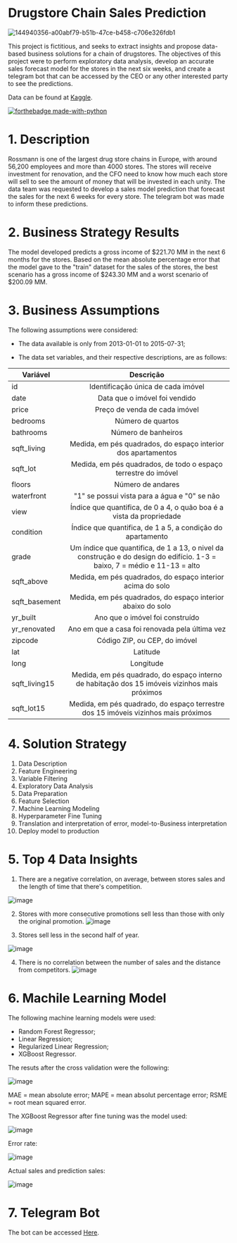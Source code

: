 # Drugstore Chain Sales Prediction

![144940356-a00abf79-b51b-47ce-b458-c706e326fdb1](https://github.com/joaorange/rossmann-sales-prediction-project/assets/86979717/310c6e66-fe9d-4d92-b846-dc58ce65f711)

This project is fictitious, and seeks to extract insights and propose data-based business solutions for a chain of drugstores. The objectives of this project were to perform exploratory data analysis, develop an accurate sales forecast model for the stores in the next six weeks, and create a telegram bot that can be accessed by the CEO or any other interested party to see the predictions.

Data can be found at <a href="https://www.kaggle.com/c/rossmann-store-sales">Kaggle</a>.

[![forthebadge made-with-python](http://ForTheBadge.com/images/badges/made-with-python.svg)](https://www.python.org/)

# 1. Description

Rossmann is one of the largest drug store chains in Europe, with around 56,200 employees and more than 4000 stores. 
The stores will receive investment for renovation, and the CFO need to know how much each store will sell to see the amount of money that will be invested in each unity.
The data team was requested to develop a sales model prediction that forecast the sales for the next 6 weeks for every store. The telegram bot was made to inform these predictions.

# 2. Business Strategy Results

The model developed predicts a gross income of $221.70 MM in the next 6 months for the stores.
Based on the mean absolute percentage error that the model gave to the "train" dataset for the sales of the stores, the best scenario has a gross income of $243.30 MM and a worst scenario of $200.09 MM.

# 3. Business Assumptions
The following assumptions were considered:

* The data available is only from 2013-01-01 to 2015-07-31;

* The data set variables, and their respective descriptions, are as follows:

| Variável | Descrição |
| ------------- | :-------------: |
| id  | Identificação única de cada imóvel  |
| date | Data que o imóvel foi vendido |
| price  | Preço de venda de cada imóvel |
| bedrooms  | Número de quartos |
| bathrooms  | Número de banheiros  |
| sqft_living  | Medida, em pés quadrados, do espaço interior dos apartamentos |
| sqft_lot  | Medida, em pés quadrados, de todo o espaço terrestre do imóvel |
| floors  | Número de andares  |
| waterfront  | "1" se possui vista para a água e "0" se não  |
| view  | Índice que quantifica, de 0 a 4, o quão boa é a vista da propriedade |
| condition  | Índice que quantifica, de 1 a 5, a condição do apartamento  |
| grade  | Um índice que quantifica, de 1 a 13, o nivel da construção e do design do edifício. 1-3 = baixo, 7 = médio e 11-13 = alto
| sqft_above  | Medida, em pés quadrados, do espaço interior acima do solo  |
| sqft_basement  | Medida, em pés quadrados, do espaço interior abaixo do solo |
| yr_built  | Ano que o imóvel foi construído  |
| yr_renovated  | Ano em que a casa foi renovada pela última vez  |
| zipcode  | Código ZIP, ou CEP, do imóvel  |
| lat  | Latitude |
| long  | Longitude  |
| sqft_living15  | Medida, em pés quadrado, do espaço interno de habitação dos 15 imóveis vizinhos mais próximos |
| sqft_lot15 | Medida, em pés quadrado, do espaço terrestre dos 15 imóveis vizinhos mais próximos |

# 4. Solution Strategy

1. Data Description
2. Feature Engineering
3. Variable Filtering
4. Exploratory Data Analysis
5. Data Preparation
6. Feature Selection
7. Machine Learning Modeling
8. Hyperparameter Fine Tuning
9. Translation and interpretation of error, model-to-Business interpretation
10. Deploy model to production


# 5. Top 4 Data Insights

1. There are a negative correlation, on average, between stores sales and the length of time that there's competition.

![image](https://github.com/joaorange/rossmann-sales-prediction-project/assets/86979717/24af8131-256d-4a97-b7af-a8c98f2dfd47)

2. Stores with more consecutive promotions sell less than those with only the original promotion.
![image](https://github.com/joaorange/rossmann-sales-prediction-project/assets/86979717/f7b5ef6c-7c33-48c4-bd26-3ec1b0b1e62f)

3. Stores sell less in the second half of year.


![image](https://github.com/joaorange/rossmann-sales-prediction-project/assets/86979717/fb46746d-b054-41a5-b69b-ad373431b441)

4. There is no correlation between the number of sales and the distance from competitors.
![image](https://github.com/joaorange/rossmann-sales-prediction-project/assets/86979717/8050028b-81e0-416e-9d26-6cc81137de24)


# 6. Machile Learning Model

The following machine learning models were used:

* Random Forest Regressor;
* Linear Regression;
* Regularized Linear Regression;
* XGBoost Regressor.

The resuts after the cross validation were the following:

![image](https://github.com/joaorange/rossmann-sales-prediction-project/assets/86979717/ec228e7e-6cd8-4e4f-941e-ccde1a7cc910)

MAE = mean absolute error; MAPE = mean absolut percentage error; RSME = root mean squared error.

The XGBoost Regressor after fine tuning was the model used:

![image](https://github.com/joaorange/rossmann-sales-prediction-project/assets/86979717/bcd18cab-0e64-4625-b9cc-b91bcc5a2543)

Error rate: 

![image](https://github.com/joaorange/rossmann-sales-prediction-project/assets/86979717/12e6d7a3-a33a-432e-8540-6716b227db9a)

Actual sales and prediction sales: 

![image](https://github.com/joaorange/rossmann-sales-prediction-project/assets/86979717/e14fb4b8-70ad-40e4-8cb7-800dc9245774)


# 7. Telegram Bot

The bot can be accessed <a href="https://t.me/rossmann23bot">Here</a>.
